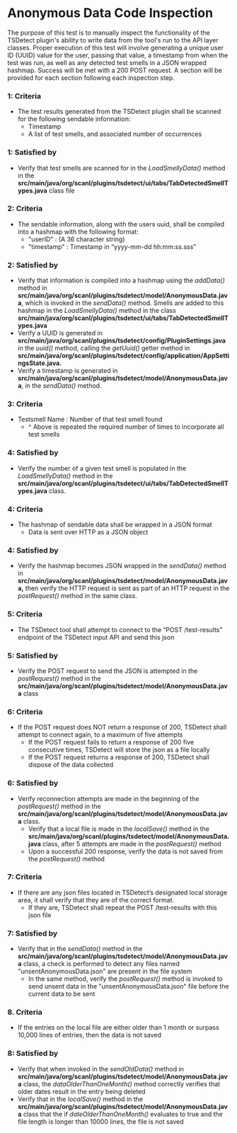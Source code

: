 # Anonymous Data Code Inspection


<!-- test description -->

[//]: # (General description of the test)
The purpose of this test is to manually inspect the functionality of the TSDetect plugin's ability to write data from
the tool's run to the API layer classes. Proper execution of this test will involve generating a unique user ID (UUID)
value for the user, passing that value, a timestamp from when the test was run, as well as any detected test smells
in a JSON wrapped hashmap. Success will be met with a 200 POST request. A section will be provided for each section
following each inspection step.


### 1: Criteria
- The test results generated from the TSDetect plugin shall be scanned for the following sendable information:
  - Timestamp
  - A list of test smells, and associated number of occurrences
### 1: Satisfied by
- Verify that test smells are scanned for in the *LoadSmellyData()* method in the **src/main/java/org/scanl/plugins/tsdetect/ui/tabs/TabDetectedSmellTypes.java**
  class file

### 2: Criteria
- The sendable information, along with the users uuid, shall be compiled into a hashmap with the following format:
  - "userID" : (A 36 character string)
  - "timestamp" : Timestamp in “yyyy-mm-dd hh:mm:ss.sss”
### 2: Satisfied by
- Verify that information is compiled into a hashmap using the *addData()* method in **src/main/java/org/scanl/plugins/tsdetect/model/AnonymousData.java**,
  which is invoked in the *sendData()* method. Smells are added to this hashmap in the *LoadSmellyData()* method in the class
  **src/main/java/org/scanl/plugins/tsdetect/ui/tabs/TabDetectedSmellTypes.java**
- Verify a UUID is generated in **src/main/java/org/scanl/plugins/tsdetect/config/PluginSettings.java** in the *uuid()* method,
  calling the *getUuid()* getter method in **src/main/java/org/scanl/plugins/tsdetect/config/application/AppSettingsState.java.**
- Verify a timestamp is generated in **src/main/java/org/scanl/plugins/tsdetect/model/AnonymousData.java**, in the *sendData()*
  method.

### 3: Criteria
- Testsmell Name : Number of that test smell found
  - ^ Above is repeated the required number of times to incorporate all test smells
### 4: Satisfied by
- Verify the number of a given test smell is populated in the *LoadSmellyData()* method in the **src/main/java/org/scanl/plugins/tsdetect/ui/tabs/TabDetectedSmellTypes.java**
  class.

### 4: Criteria
- The hashmap of sendable data shall be wrapped in a JSON format
  - Data is sent over HTTP as a JSON object
### 4: Satisfied by
- Verify the hashmap becomes JSON wrapped in the *sendData()* method in **src/main/java/org/scanl/plugins/tsdetect/model/AnonymousData.java,**
  then verify the HTTP request is sent as part of an HTTP request in the  *postRequest()* method in the same class.

### 5: Criteria
- The TSDetect tool shall attempt to connect to the “POST /test-results” endpoint of the TSDetect input API and send
  this json
### 5: Satisfied by
- Verify the POST request to send the JSON is attempted in the *postRequest()* method in the **src/main/java/org/scanl/plugins/tsdetect/model/AnonymousData.java**
  class

### 6: Criteria
- If the POST request does NOT return a response of 200, TSDetect shall attempt to connect again, to a maximum of five
  attempts
  - If the POST request fails to return a response of 200 five consecutive times, TSDetect will store the json as a file
    locally
  - If the POST request returns a response of 200, TSDetect shall dispose of the data collected
### 6: Satisfied by
- Verify reconnection attempts are made in the beginning of the *postRequest()* method in the **src/main/java/org/scanl/plugins/tsdetect/model/AnonymousData.java**
  class.
  - Verify that a local file is made in the *localSave()* method in the **src/main/java/org/scanl/plugins/tsdetect/model/AnonymousData.java**
    class, after 5 attempts are made in the *postRequest()* method
  - Upon a successful 200 response, verify the data is not saved from the *postRequest()* method

### 7: Criteria
- If there are any json files located in TSDetect’s designated local storage area, it shall verify that they are of the
  correct format.
  - If they are, TSDetect shall repeat the POST /test-results with this json file
### 7: Satisfied by
- Verify that in the *sendData()* method in the **src/main/java/org/scanl/plugins/tsdetect/model/AnonymousData.java** class, a check
  is performed to detect any files named "unsentAnonymousData.json" are present in the file system
  - In the same method, verify the *postRequest()* method is invoked to send unsent data in the "unsentAnonymousData.json" file
    before the current data to be sent

### 8. Criteria
- If the entries on the local file are either older than 1 month or surpass 10,000 lines of entries, then the data is 
not saved
### 8: Satisfied by
- Verify that when invoked in the *sendOldData()* method in **src/main/java/org/scanl/plugins/tsdetect/model/AnonymousData.java** 
class, the *dataOlderThanOneMonth()* method correctly verifies that older dates result in the entry being deleted
- Verify that in the *localSave()* method in the **src/main/java/org/scanl/plugins/tsdetect/model/AnonymousData.java**
class that the if *dateOlderThanOneMonth()* evaluates to true and the file length is longer than 10000 lines, the file is 
not saved

